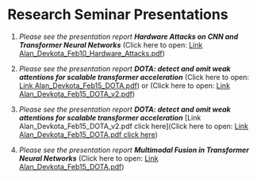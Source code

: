 # Research Seminar Presentations

1. _Please see the presentation report **Hardware Attacks on CNN and Transformer Neural Networks**_ (Click here to open: [Link Alan_Devkota_Feb10_Hardware_Attacks.pdf](./Alan_Devkota_Feb10_Hardware_Attacks.pdf))

2. _Please see the presentation report **DOTA: detect and omit weak attentions for scalable transformer acceleration**_ (Click here to open: [Link Alan_Devkota_Feb15_DOTA.pdf](./Alan_Devkota_Feb15_DOTA.pdf)) or (Click here to open: [Link Alan_Devkota_Feb15_DOTA_v2.pdf](./Alan_Devkota_Feb15_DOTA_v2.pdf))

3. _Please see the presentation report **DOTA: detect and omit weak attentions for scalable transformer acceleration**_ [Link Alan_Devkota_Feb15_DOTA_v2.pdf click here](Click here to open: [Link Alan_Devkota_Feb15_DOTA.pdf click here](./Alan_Devkota_Feb15_DOTA.pdf))

4. _Please see the presentation report **Multimodal Fusion in Transformer Neural Networks**_ (Click here to open: [Link Alan_Devkota_Feb15_DOTA.pdf](./Alan_Devkota_Sept29_Multimodal_Fusion%20-%20Copy.pdf))